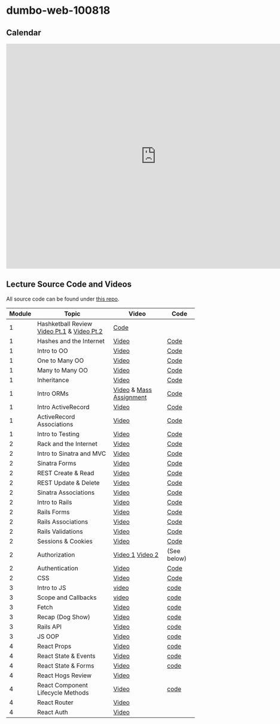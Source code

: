# dumbo-web-100818

## Calendar
<iframe src="https://calendar.google.com/calendar/b/1/embed?showTitle=0&amp;showPrint=0&amp;mode=WEEK&amp;height=600&amp;wkst=1&amp;bgcolor=%23FFFFFF&amp;src=flatironschool.com_beat8cpem9pjlrdtck98mm7aqo%40group.calendar.google.com&amp;color=%230D7813&amp;src=flatironschool.com_nqpcnhgubqc728ljj695q4hks8%40group.calendar.google.com&amp;color=%23691426&amp;ctz=America%2FNew_York" style="border-width:0" width="800" height="600" frameborder="0" scrolling="no"></iframe>

## Lecture Source Code and Videos

All source code can be found under [this repo](https://github.com/learn-co-students/dumbo-web-100818).

| **Module** | **Topic**                 | **Video**                         | **Code**                         |
| ---------- | ------------------------- | --------------------------------  | ----------------------------     |
| 1  | Hashketball Review [Video Pt.1][hashketball-video-1] & [Video Pt.2][hashketball-video-2] | [Code][hashketball-code]   |
| 1  | Hashes and the Internet    | [Video][hashes-and-the-internet-video]  | [Code][hashes-and-the-internet-code]   |
| 1  | Intro to OO        | [Video][intro-oo-video]      | [Code][intro-oo-code]         |
| 1  | One to Many OO     | [Video][one-to-many-video]   | [Code][one-to-many-code]      |
| 1  | Many to Many OO    | [Video][many-to-many-video]  | [Code][many-to-many-code]     |
| 1  | Inheritance        | [Video][inheritance-video]   | [Code][inheritance-code]      |
| 1  | Intro ORMs      | [Video][intro-orm-video] & [Mass Assignment][mass-assignment-video]   | [Code][intro-orm-code]   |
| 1  | Intro ActiveRecord        | [Video][intro-active-record-video]   | [Code][intro-active-record-code]      |
| 1  | ActiveRecord Associations | [Video][active-record-associations-video] | [Code][active-record-associations-code]      |
| 1  | Intro to Testing | [Video][intro-testing-video]  |  [Code][intro-testing-code] |
| 2  | Rack and the Internet | [Video][intro-internet-video]  |  [Code][intro-internet-code]  |
| 2  | Intro to Sinatra and MVC | [Video][intro-sinatra-video]  |  [Code][intro-sinatra-code]  |
| 2  | Sinatra Forms | [Video][sinatra-forms-video]  |  [Code][sinatra-forms-code]  |
| 2  | REST Create & Read | [Video][rest-create-read-video]  |  [Code][rest-create-read-code]  |
| 2  | REST Update & Delete | [Video][rest-update-delete-video] | [Code][rest-update-delete-code] |
| 2  | Sinatra Associations | [Video][sinatra-associations-video] | [Code][sinatra-associations-code] |
| 2  | Intro to Rails | [Video][intro-rails-video] | [Code][intro-rails-code] |
| 2  | Rails Forms | [Video][rails-forms-video] | [Code][rails-forms-code] |
| 2  | Rails Associations | [Video][rails-associations-video] | [Code][rails-associations-code] |
| 2  | Rails Validations | [Video][rails-validations-video] | [Code][rails-validations-code] |
| 2  | Sessions & Cookies | [Video][sessions-cookies-video] | [Code][sessions-cookies-code] |
| 2  | Authorization | [Video 1][auth-1-video] [Video 2][auth-2-video]  | (See below) |
| 2  | Authentication | [Video][auth-3-video] | [Code][auth-code] |
| 2  | CSS | [Video][css-video] | [Code][css-code] |
| 3  | Intro to JS   | [video][intro-js-video]  | [code][intro-js-code]  |
| 3  | Scope and Callbacks   | [video][scope-cb-video]  | [code][scope-cb-code]  |
| 3  | Fetch | [Video][fetch-video] | [code][fetch-code] |
| 3  | Recap (Dog Show)  | [Video][dog-show-video]  | [code][dog-show-code]   |
| 3  | Rails API         | [Video][rails-api-video]  | [code][rails-api-code] |
| 3  | JS OOP            | [Video][js-oop-video]           | [code][js-oop-code] |
| 4  | React Props          | [Video][react-props-video]  | [code][react-props-code]   |   
| 4  | React State & Events          | [Video][react-state-events-video]  | [code][react-state-events-code]   |   
| 4  | React State & Forms           | [Video][react-state-forms-video]  | [code][react-state-forms-code]   |   
| 4  | React Hogs Review           | [Video][react-hogs-review-video]  | 
| 4  | React Component Lifecycle Methods           | [Video][react-component-lifecycle-video]  | [code][react-component-lifecycle-code] 
| 4  | React Router           | [Video][react-router-video]  | 
| 4  | React Auth           | [Video][react-auth-video]  | 

[hashketball-video-1]: https://www.youtube.com/watch?v=OJmf-iDCeCo
[hashketball-video-2]: https://youtu.be/4Cle7PUzoxA
[hashketball-code]: https://github.com/learn-co-students/dumbo-web-100818/tree/master/01-hashketball-review

[hashes-and-the-internet-video]: https://youtu.be/aA6NhxV932w
[hashes-and-the-internet-code]: https://github.com/learn-co-students/dumbo-web-100818/tree/master/02-hashes-and-the-internet

[intro-oo-video]: https://youtu.be/ptQlSRAWsWM
[intro-oo-code]: https://github.com/learn-co-students/dumbo-web-100818/tree/master/03-intro-oo

[one-to-many-video]: https://youtu.be/KJwiqHBKzO8
[one-to-many-code]: https://github.com/learn-co-students/dumbo-web-100818/tree/master/04-one-to-many

[many-to-many-video]: https://youtu.be/lwOGHuosov8
[many-to-many-code]: https://github.com/learn-co-students/dumbo-web-100818/tree/master/04-many-many

[inheritance-video]: https://youtu.be/nC2TJaFY4c8
[inheritance-code]: https://github.com/learn-co-students/dumbo-web-100818/tree/master/05-inheritance

[intro-orm-video]: https://youtu.be/AQHH3Jo9b8w
[mass-assignment-video]: https://youtu.be/Hr1-rpWFKP8
[intro-orm-code]: https://github.com/learn-co-students/dumbo-web-100818/tree/master/07-intro-orms

[intro-active-record-video]: https://youtu.be/jLexrNI76QY
[intro-active-record-code]: https://github.com/learn-co-students/dumbo-web-100818/tree/master/09-active-record-associations


[active-record-associations-video]: https://youtu.be/-GvTMp6oJ9M
[active-record-associations-code]: https://github.com/learn-co-students/dumbo-web-100818/tree/master/08-active-record-intro

[intro-testing-video]: https://youtu.be/wCobG04N_sc
[intro-testing-code]: https://github.com/learn-co-students/dumbo-web-100818/tree/master/10-intro-testing

[intro-internet-video]: https://www.youtube.com/watch?v=GfVORUwbbJk
[intro-internet-code]: https://github.com/learn-co-students/dumbo-web-100818/tree/master/11-internet-intro

[intro-sinatra-video]: https://www.youtube.com/watch?v=ghrlfORzedM
[intro-sinatra-code]: https://github.com/learn-co-students/dumbo-web-100818/tree/master/12-sinatra-mvc-intro

[sinatra-forms-video]: https://youtu.be/Ct6eh8Q3WAg
[sinatra-forms-code]: https://github.com/learn-co-students/dumbo-web-100818/tree/master/13-sinatra-forms

[rest-create-read-video]: https://youtu.be/UXoIuPf974E
[rest-create-read-code]: https://github.com/learn-co-students/dumbo-web-100818/tree/master/14-create-read

[rest-update-delete-video]: https://youtu.be/YRql3rvUE2E
[rest-update-delete-code]: https://github.com/learn-co-students/dumbo-web-100818/tree/master/15-update-delete

[sinatra-associations-video]: https://youtu.be/6bgjl5U8VfI
[sinatra-associations-code]: https://github.com/learn-co-students/dumbo-web-100818/tree/master/16-sinatra-associations

[intro-rails-video]: https://youtu.be/rapnqi0dlps
[intro-rails-code]: https://github.com/learn-co-students/dumbo-web-100818/tree/master/17-intro-to-rails

[rails-forms-video]: https://youtu.be/nyUJhc9qmfk
[rails-forms-code]: https://github.com/learn-co-students/dumbo-web-100818/tree/master/18-rails-forms-crud

[rails-associations-video]: https://youtu.be/nnRh__86ILU
[rails-associations-code]: https://github.com/learn-co-students/dumbo-web-100818/tree/master/19-rails-associations

[rails-validations-video]: https://www.youtube.com/watch?v=P85zvdPhtVU
[rails-validations-code]: https://github.com/learn-co-students/dumbo-web-100818/tree/master/20-rails-validations

[sessions-cookies-video]: https://youtu.be/kxKXyJ4-tmc
[sessions-cookies-code]: https://github.com/learn-co-students/dumbo-web-100818/tree/master/21-sessions-cookies

[auth-1-video]: https://youtu.be/6imjQ2X_qfs
[auth-2-video]: https://youtu.be/SYaydiw-JTA
[auth-3-video]: https://youtu.be/A2OnRpy9PBQ

[auth-code]: https://github.com/learn-co-students/dumbo-web-100818/tree/master/22-auth

[css-video]: https://youtu.be/JQ42jFHupcw
[css-code]: https://github.com/learn-co-students/dumbo-web-100818/tree/master/23-css


[intro-js-video]: https://youtu.be/HxeC4sUUmAI
[intro-js-code]: https://github.com/learn-co-students/dumbo-web-100818/tree/master/24_intro_js
[scope-cb-video]: https://youtu.be/xA3ptxe_dNw
[scope-cb-code]: https://github.com/learn-co-students/dumbo-web-100818/tree/master/25_scopes

[fetch-video]: https://youtu.be/kGeEXP8xPGI
[fetch-code]: https://github.com/learn-co-students/dumbo-web-100818

[dog-show-code]: https://github.com/learn-co-students/dumbo-web-100818/tree/master/27-recap
[dog-show-video]: https://youtu.be/ZxFxbqLDWZ8

[rails-api-video]: https://youtu.be/ni2yHP9smPA
[rails-api-code]: https://github.com/learn-co-students/dumbo-web-100818/tree/master/30-rails-api

[js-oop-code]: https://github.com/learn-co-students/dumbo-web-100818/tree/master/31-oop
[js-oop-video]: https://youtu.be/7uMTw4rWV5E

[js-this-video]: https://www.youtube.com/watch?v=dsUGDZ3f3hA&feature=youtu.be
[js-this-code]: https://github.com/learn-co-students/dumbo-web-100818/tree/master/32-this

[react-props-video]: https://youtu.be/3nZePWarPvA
[react-props-code]: https://github.com/learn-co-students/dumbo-web-100818/tree/react-state-props/33-react-state-props

[react-state-events-video]: https://youtu.be/I6-WBtIc74I
[react-state-events-code]: https://github.com/learn-co-students/dumbo-web-100818/tree/react-state-events/33-react-state-props

[react-state-forms-video]: https://youtu.be/aEJALTd2I_E
[react-state-forms-code]: https://github.com/learn-co-students/dumbo-web-100818/tree/react-state-forms/33-react-state-props

[react-hogs-review-video]: https://youtu.be/IW28wIwvNwo

[react-component-lifecycle-video]: https://youtu.be/5QoQYJVYPDw
[react-component-lifecycle-code]: https://github.com/learn-co-students/dumbo-web-100818/tree/react-component-lifecycles/33-react-state-props

[react-router-video]: https://youtu.be/SEp5jq_jmx8
[react-auth-video]: https://youtu.be/WAX6OhRzOlc
